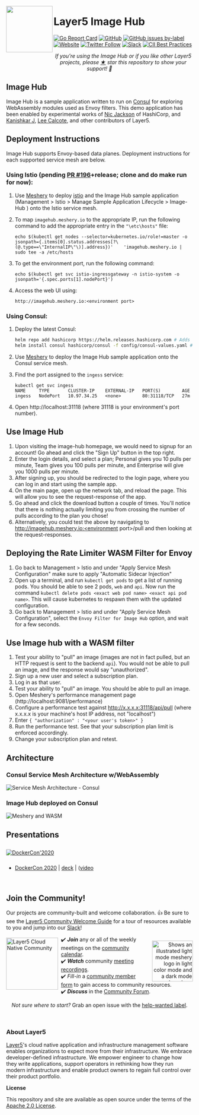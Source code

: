 <p style="text-align:center;"><a href="https://layer5.io/meshery"><img align="left" style="margin-bottom:20px;" src="img/readme/layer5-image-hub.svg"  height="125px" /></a><h1>Layer5 Image Hub</h1></p>

[![Go Report Card](https://goreportcard.com/badge/github.com/layer5io/image-hub)](https://goreportcard.com/report/github.com/layer5io/image-hub)
[![GitHub](https://img.shields.io/github/license/layer5io/image-hub.svg)](LICENSE)
[![GitHub issues by-label](https://img.shields.io/github/issues/layer5io/meshery/help%20wanted.svg)](https://github.com/issues?utf8=✓&q=is%3Aopen+is%3Aissue+archived%3Afalse+org%3Alayer5io+label%3A%22help+wanted%22+")
[![Website](https://img.shields.io/website/https/layer5.io/meshery.svg)](https://layer5.io/)
[![Twitter Follow](https://img.shields.io/twitter/follow/layer5.svg?label=Follow&style=social)](https://twitter.com/intent/follow?screen_name=layer5)
[![Slack](https://img.shields.io/badge/Slack-@layer5.svg?logo=slack)](http://slack.layer5.io)
[![CII Best Practices](https://bestpractices.coreinfrastructure.org/projects/3564/badge)](https://bestpractices.coreinfrastructure.org/projects/3564)

<p align="center"><i>If you’re using the Image Hub or if you like other Layer5 projects, please <a href="https://github.com/layer5io/image-hub/stargazers">★</a> star this repository to show your support! 🤩</i></p>

## Image Hub
Image Hub is a sample application written to run on [Consul](https://meshery.layer5.io/docs/service-meshes/adapters/consul) for exploring WebAssembly modules used as Envoy filters. This demo application has been enabled by experimental works of [Nic Jackson](https://twitter.com/sheriffjackson) of HashiCorp, and [Kanishkar J](https://twitter.com/_kanishkarj_), [Lee Calcote](https://twitter.com/lcalcote), and other contributors of Layer5.


## Deployment Instructions

Image Hub supports Envoy-based data planes. Deployment instructions for each supported service mesh are below.

### Using Istio (pending [PR #196](https://github.com/layer5io/meshery-istio/pull/196)+release; clone and do make run for now):
1) Use [Meshery](https://github.com/layer5io/meshery) to deploy [istio](https://github.com/layer5io/advanced-istio-service-mesh-workshop/blob/master/lab-1/README.md) and the Image Hub sample application (Management > Istio > Manage Sample Application Lifecycle > Image-Hub ) onto the Istio service mesh.
2) To map `imagehub.meshery.io` to the appropriate IP, run the following command to add the appropriate entry in the `"\etc\hosts"` file: 

    ```
    echo $(kubectl get nodes --selector=kubernetes.io/role!=master -o jsonpath={.items[0].status.addresses[?\(@.type==\"InternalIP\"\)].address})'    'imagehub.meshery.io | sudo tee -a /etc/hosts
    ```
3) To get the environment port, run the following command:
    ```
    echo $(kubectl get svc istio-ingressgateway -n istio-system -o jsonpath='{.spec.ports[1].nodePort}')
    ```
4) Access the web UI using:
    ```
    http://imagehub.meshery.io:<environment port>
    ```


### Using Consul:

1) Deploy the latest Consul:

    ```bash
    helm repo add hashicorp https://helm.releases.hashicorp.com # Adds helm hashicorp repo
    helm install consul hashicorp/consul -f config/consul-values.yaml # Setup custom Consul with support for WASM
    ```

2) Use [Meshery](https://github.com/layer5io/meshery) to deploy the Image Hub sample application onto the Consul service mesh.

3) Find the port assigned to the `ingess` service:

    ```
    kubectl get svc ingess
    NAME     TYPE       CLUSTER-IP    EXTERNAL-IP   PORT(S)        AGE
    ingess   NodePort   10.97.34.25   <none>        80:31118/TCP   27m
    ```

4) Open http://localhost:31118 (where 31118 is your environment's port number).

## Use Image Hub

1. Upon visiting the image-hub homepage, we would need to signup for an account! Go ahead and click the "Sign Up" button in the top right.
1. Enter the login details, and select a plan; Personal gives you 10 pulls per minute, Team gives you 100 pulls per minute, and Enterprise will give you 1000 pulls per minute.
1. After signing up, you should be redirected to the login page, where you can log in and start using the sample app.
1. On the main page, open up the network tab, and reload the page. This will allow you to see the request-response of the app.
1. Go ahead and click the download button a couple of times. You'll notice that there is nothing actually limiting you from crossing the number of pulls according to the plan you chose!
1. Alternatively, you could test the above by navigating to http://imagehub.meshery.io:<environment port>/pull and then looking at the request-responses.

## Deploying the Rate Limiter WASM Filter for Envoy

1. Go back to Management > Istio and under "Apply Service Mesh Configuration" make sure to apply "Automatic Sidecar Injection"
1. Open up a terminal, and run `kubectl get pods` to get a list of running pods. You should be able to see 2 pods, `web` and `api`. Now run 
the command `kubectl delete pods <exact web pod name> <exact api pod name>`. This will cause kubernetes to respawn them with the updated configuration.
1. Go back to Management > Istio and under "Apply Service Mesh Configuration", select the `Envoy Filter for Image Hub` option, and wait for a few seconds.

## Use Image hub with a WASM filter

1. Test your ability to "pull" an image (images are not in fact pulled, but an HTTP request is sent to the backend `api`). You would not be able to pull an image, and the response would say "unauthorized".
1. Sign up a new user and select a subscription plan.
1. Log in as that user.
1. Test your ability to "pull" an image. You should be able to pull an image.
1. Open Meshery's performance management page (http://localhost:9081/performance)
1. Configure a performance test against http://x.x.x.x:31118/api/pull (where x.x.x.x is your machine's host IP address, not "localhost")
1. Enter `{ "authorization" : "<your user's token>" }`
1. Run the performance test. See that your subscription plan limit is enforced accordingly.
1. Change your subscription plan and retest.

## Architecture

### Consul Service Mesh Architecture w/WebAssembly
![Service Mesh Architecture - Consul](img/readme/service-mesh-architecture-consul.png)

### Image Hub deployed on Consul
![Meshery and WASM](img/readme/image-hub-on-consul-with-wasm-and-meshery.png)

## Presentations

<a href="https://www.youtube.com/watch?v=5BrbbKZOctw&list=PL3A-A6hPO2IN_HSU0pSfijBboiHggs5mC&index=4&t=0s"><img alt="DockerCon'2020" src="docs/assets/img/readme/docker-con-2020.png"  style="margin: 10px auto;"/></a>

- [DockerCon 2020](https://docker.events.cube365.net/docker/dockercon/content/Videos/63TCCNpzDC7Xxnm8b) | [deck](https://calcotestudios.com/talks/decks/slides-dockercon-2020-service-meshing-with-docker-desktop-and-webassembly.html) | ([video](https://www.youtube.com/watch?v=5BrbbKZOctw&list=PL3A-A6hPO2IN_HSU0pSfijBboiHggs5mC&index=4&t=0s)

<div>&nbsp;</div>

## Join the Community!

<a name="contributing"></a><a name="community"></a>
Our projects are community-built and welcome collaboration. 👍 Be sure to see the <a href="https://docs.google.com/document/d/17OPtDE_rdnPQxmk2Kauhm3GwXF1R5dZ3Cj8qZLKdo5E/edit">Layer5 Community Welcome Guide</a> for a tour of resources available to you and jump into our <a href="http://slack.layer5.io">Slack</a>!

<a href="https://meshery.io/community"><img alt="Layer5 Cloud Native Community" src="img/readme/community.svg" style="margin-right:8px;padding-top:5px;" width="140px" align="left" /></a>

<a href="https://slack.meshery.io">

<picture align="right">
  <source media="(prefers-color-scheme: dark)" srcset="img/readme/slack-dark-128.png"  width="110px" align="right" style="margin-left:10px;margin-top:10px;">
  <source media="(prefers-color-scheme: light)" srcset="img/readme/slack-128.png" width="110px" align="right" style="margin-left:10px;padding-top:5px;">
  <img alt="Shows an illustrated light mode meshery logo in light color mode and a dark mode meshery logo dark color mode." src="img/readme/slack-128.png" width="110px" align="right" style="margin-left:10px;padding-top:13px;">
</picture>
</a>


<p>
✔️ <em><strong>Join</strong></em> any or all of the weekly meetings on the <a href="https://calendar.google.com/calendar/b/1?cid=bGF5ZXI1LmlvX2VoMmFhOWRwZjFnNDBlbHZvYzc2MmpucGhzQGdyb3VwLmNhbGVuZGFyLmdvb2dsZS5jb20">community calendar</a>.<br />
✔️ <em><strong>Watch</strong></em> community <a href="https://www.youtube.com/channel/UCFL1af7_wdnhHXL1InzaMvA?sub_confirmation=1">meeting recordings</a>.<br />
✔️ <em>Fill-in</em> a <a href="https://layer5.io/newcomers">community member form</a> to gain access to community resources.</li>
<br />
✔️ <em><strong>Discuss</strong></em> in the <a href="https://discuss.layer5.io">Community Forum</a>.<br />
</p>
<p align="center">
<i>Not sure where to start?</i> Grab an open issue with the <a href="https://github.com/issues?q=is%3Aopen+is%3Aissue+archived%3Afalse+org%3Alayer5io+org%3Ameshery+org%3Aservice-mesh-performance+org%3Aservice-mesh-patterns+label%3A%22help+wanted%22+">help-wanted label</a>.
</p>

<div>&nbsp;</div>

### About Layer5

[Layer5](https://layer5.io)'s cloud native application and infrastructure management software enables organizations to expect more from their infrastructure. We embrace developer-defined infrastructure. We empower engineer to change how they write applications, support operators in rethinking how they run modern infrastructure and enable product owners to regain full control over their product portfolio.

**License**

This repository and site are available as open source under the terms of the [Apache 2.0 License](https://opensource.org/licenses/Apache-2.0).
